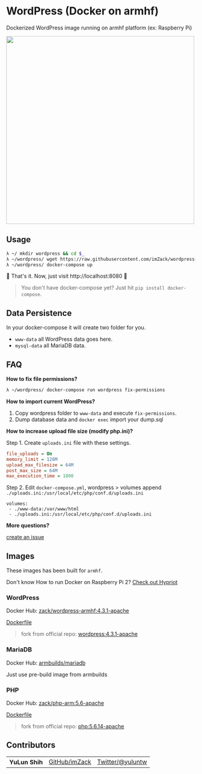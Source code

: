 # WordPress (Docker on armhf)
Dockerized WordPress image running on armhf platform (ex: Raspberry Pi)

<div style="center;"><a href="https://asciinema.org/a/bk6fpi51c11otqmpqzj9m3ucs" target="_blank"><img src="https://asciinema.org/a/bk6fpi51c11otqmpqzj9m3ucs.png" width="500" /></a></div>

## Usage

```sh
λ ~/ mkdir wordpress && cd $_
λ ~/wordpress/ wget https://raw.githubusercontent.com/imZack/wordpress-armhf/master/docker-compose/docker-compose.yml
λ ~/wordpress/ docker-compose up
```

:tada: That's it. Now, just visit http://localhost:8080 :tada:

> You don't have docker-compose yet? Just hit `pip install docker-compose`.

## Data Persistence
In your docker-compose it will create two folder for you.
- `www-data` all WordPress data goes here.
- `mysql-data` all MariaDB data.

## FAQ

**How to fix file permissions?**

```sh
λ ~/wordpress/ docker-compose run wordpress fix-permissions
```

**How to import current WordPress?**

1. Copy wordpress folder to `www-data` and execute `fix-permissions`.
2. Dump database data and `docker exec` import your dump.sql

**How to increase upload file size (modify php.ini)?**

Step 1. Create `uploads.ini` file with these settings.
```ini
file_uploads = On
memory_limit = 128M
upload_max_filesize = 64M
post_max_size = 64M
max_execution_time = 1800
```

Step 2. Edit `docker-compose.yml`, wordpress > volumes append `./uploads.ini:/usr/local/etc/php/conf.d/uploads.ini`

```
volumes:
 - ./www-data:/var/www/html
 - ./uploads.ini:/usr/local/etc/php/conf.d/uploads.ini
```

**More questions?**

[create an issue](https://github.com/imZack/wordpress-armhf/issues/new)

## Images
These images has been built for `armhf`.

Don't know How to run Docker on Raspberry Pi 2? [Check out Hypriot](http://blog.hypriot.com/downloads/)

### WordPress
Docker Hub:  [zack/wordpress-armhf:4.3.1-apache](https://hub.docker.com/r/zack/wordpress-armhf/)

[Dockerfile](https://github.com/imZack/wordpress-armhf/tree/master/wordpress)
> fork from official repo: [wordpress:4.3.1-apache](https://github.com/docker-library/wordpress/blob/4823a04099579f2aafb118ae8177449425cc84d2/apache/Dockerfile)

### MariaDB
Docker Hub: [armbuilds/mariadb](https://hub.docker.com/r/armbuilds/mariadb/)

Just use pre-build image from armbuilds

### PHP
Docker Hub: [zack/php-arm:5.6-apache](https://hub.docker.com/r/zack/php-armhf/)

[Dockerfile](https://github.com/imZack/wordpress-armhf/tree/master/php)

> fork from official repo: [php:5.6.14-apache](https://github.com/docker-library/php/blob/fec7f537f049aafd2102202519c3ca9cb9576707/5.6/apache/Dockerfile)

## Contributors

<table><tbody>
<tr><th align="left">YuLun Shih</th><td><a href="https://github.com/imZack">GitHub/imZack</a></td><td><a href="http://twitter.com/yuluntw">Twitter/@yuluntw</a></td></tr>
</tbody></table>
